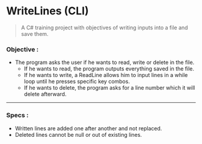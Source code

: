 # WriteLines (CLI)
> A C# training project with objectives of writing inputs into a file and save them.

### Objective :
- The program asks the user if he wants to read, write or delete in the file.
  - If he wants to read, the program outputs everything saved in the file.
  - If he wants to write, a ReadLine allows him to input lines in a while loop until he presses specific key combos.
  - If he wants to delete, the program asks for a line number which it will delete afterward.
---
### Specs :
- Written lines are added one after another and not replaced.
- Deleted lines cannot be null or out of existing lines.